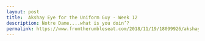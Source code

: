 ```yaml
---
layout: post
title:  Akshay Eye for the Uniform Guy - Week 12
description: Notre Dame....what is you doin’?
permalink: https://www.fromtherumbleseat.com/2018/11/19/18099926/akshay-eye-for-the-uniform-eye-week-12-georgia-tech-uva-clemson-notre-dame-arizona-state-mizzou-unis
---
```

